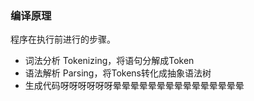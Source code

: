 ### 编译原理

程序在执行前进行的步骤。

- 词法分析 Tokenizing，将语句分解成Token
- 语法解析 Parsing，将Tokens转化成抽象语法树
- 生成代码呀呀呀呀呀呀晕晕晕晕晕晕晕晕晕晕晕晕晕晕晕                                    



